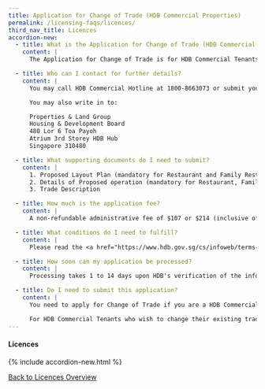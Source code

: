 ```yaml
---
title: Application for Change of Trade (HDB Commercial Properties)
permalink: /licensing-faqs/licences/
third_nav_title: Licences
accordion-new:
  - title: What is the Application for Change of Trade (HDB Commercial Properties) for?
    content: |
      The Application for Change of Trade is for HDB Commercial Tenants who wish to change their existing trade or include a new trade relating to sale of food & beverage in their rental HDB Commercial Properties.

  - title: Who can I contact for further details?
    content: |
      You may call HDB Commercial Hotline at 1800-8663073 or submit your enquiry via <a href="http://www.hdb.gov.sg/efeedback" target="blank">HDB Feedback Form</a>.

      You may also write in to:

      Properties & Land Group
      Housing & Development Board
      480 Lor 6 Toa Payoh
      Atrium 3rd Storey HDB Hub
      Singapore 310480   

  - title: What supporting documents do I need to submit?
    content: |
      1. Proposed Layout Plan (mandatory for Restaurant and Family Restaurant)
      2. Details of Proposed operation (mandatory for Restaurant, Family Restaurant and Sale of Takeaway Food and Beverage)
      3. Trade Description

  - title: How much is the application fee?
    content: |
      A non-refundable administrative fee of $107 or $214 (inclusive of GST) shall be payable depending on the type of application.  

  - title: What conditions do I need to fulfill?
    content: |
      Please read the <a href="https://www.hdb.gov.sg/cs/infoweb/terms-and-conditions/terms-and-conditions-for-application-for-change-of-trade-(hdb-commercial-properties)" target="blank">Terms and Conditions</a> for Application for Change of Trade (HDB Commercial Properties) and <a href="https://www.hdb.gov.sg/cs/infoweb/application-for-tenancy-change-of-hdb-commercial-properties/terms-and-conditions" target="blank">Terms and Conditions</a> for Application for Changes (HDB Commercial Properties).

  - title: How soon can my application be processed?
    content: |
      Processing takes 1 to 14 days upon HDB's verification of the information as declared in the online application and receipt of all supporting documents/information.   

  - title: Do I need to submit this application?
    content: |
      You need to apply for Change of Trade if you are a HDB Commercial Tenant and you wish to change your existing trade or include a new trade relating to sale of food & beverage.

      For HDB Commercial Tenants who wish to change their existing trade or include a new trade together with other tenancy changes (e.g. change of business mode, change of partners, transfer or assignment of tenancy, renting out part of trading area or living quarters), they are to submit an online <a href="https://licence1.business.gov.sg/web/frontier/eAdvisor?agencyCode=HDB" target="blank">Application for Changes (HDB Commercial Properties)</a>.                         
---
```


#### Licences
{% include accordion-new.html %}

[Back to Licences Overview](/licences/)
